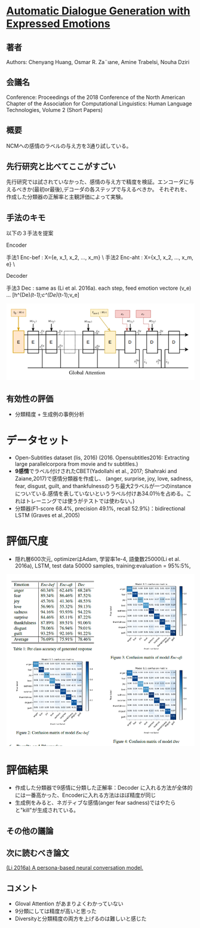# [Automatic Dialogue Generation with Expressed Emotions](https://www.aclweb.org/anthology/N18-2008)

## 著者
Authors: Chenyang Huang, Osmar R. Za¨ıane, Amine Trabelsi, Nouha Dziri
## 会議名
Conference: Proceedings of the 2018 Conference of the North American Chapter of the Association 
for Computational Linguistics: Human Language Technologies, Volume 2 (Short Papers)

## 概要
NCMへの感情のラベルの与え方を3通り試している。

## 先行研究と比べてここがすごい
先行研究では試されていなかった、感情の与え方で精度を検証。エンコーダに与えるべきか(最初or最後),デコーダの各ステップで与えるべきか。
それぞれを、作成した分類器の正解率と主観評価によって実験。

## 手法のキモ
以下の３手法を提案

Encoder

手法1 Enc-bef : X={e, x_1, x_2, ..., x_m}  \\
手法2 Enc-aht : X={x_1, x_2, ..., x_m, e}  \\

Decoder

手法3 Dec : same as (Li et al. 2016a). each step, feed emotion vectore (v_e) ... [h^(De)_(t-1);c^(De)_(t-1);v_e]

![figure1](https://github.com/AsaiSara/Scholar/blob/picture/Generation%20model/Emotion%20expression/Automatic_Emo2018.png)

## 有効性の評価
* 分類精度 + 生成例の事例分析

# データセット
* Open-Subtitles dataset (lis, 2016) 
(2016. Opensubtitles2016: Extracting large parallelcorpora from movie and tv subtitles.)
* **9感情**でラベル付けされたCBET(Yadollahi et al., 2017; Shahraki and Zaiane,2017)で感情分類器を作成し、
(anger, surprise, joy, love, sadness, fear, disgust, guilt, and thankfulnessのうち最大2ラベルが一つのinstanceについている.感情を表していないというラベル付けあ34.01％を占める。これはトレーニングでは使うがテストでは使わない。)
* 分類器(F1-score 68.4%, precision 49.1%, recall 52.9%)：bidirectional LSTM (Graves et al.,2005)

# 評価尺度
* 隠れ層600次元, optimizerはAdam, 学習率1e-4, 語彙数25000(Li et al. 2016a), LSTM, test data 50000 samples, training:evaluation = 95%:5%,

![figure1](https://github.com/AsaiSara/Scholar/blob/picture/Generation%20model/Emotion%20expression/Automatic_Emo2018_eval.png)

# 評価結果
* 作成した分類器で9感情に分類した正解率：Decoder に入れる方法が全体的には一番高かった、Encoderに入れる方法はほぼ精度が同じ
* 生成例をみると、ネガティブな感情(anger fear sadness)ではやたらと"kill"が生成されている。


## その他の議論

## 次に読むべき論文
[(Li 2016a) A persona-based neural conversation model.](https://www.aclweb.org/anthology/P16-1094)


## コメント
* Gloval Attention があまりよくわかっていない
* 9分類にしては精度が高いと思った
* Diversityと分類精度の両方を上げるのは難しいと感じた
